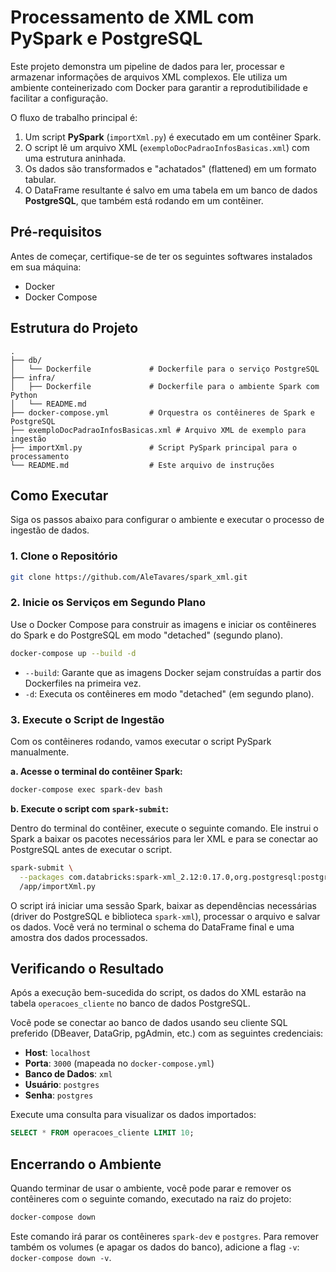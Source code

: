 # Processamento de XML com PySpark e PostgreSQL

Este projeto demonstra um pipeline de dados para ler, processar e armazenar informações de arquivos XML complexos. Ele utiliza um ambiente conteinerizado com Docker para garantir a reprodutibilidade e facilitar a configuração.

O fluxo de trabalho principal é:
1.  Um script **PySpark** (`importXml.py`) é executado em um contêiner Spark.
2.  O script lê um arquivo XML (`exemploDocPadraoInfosBasicas.xml`) com uma estrutura aninhada.
3.  Os dados são transformados e "achatados" (flattened) em um formato tabular.
4.  O DataFrame resultante é salvo em uma tabela em um banco de dados **PostgreSQL**, que também está rodando em um contêiner.

## Pré-requisitos

Antes de começar, certifique-se de ter os seguintes softwares instalados em sua máquina:
*   Docker
*   Docker Compose

## Estrutura do Projeto

```
.
├── db/
│   └── Dockerfile             # Dockerfile para o serviço PostgreSQL
├── infra/
│   ├── Dockerfile             # Dockerfile para o ambiente Spark com Python
│   └── README.md
├── docker-compose.yml         # Orquestra os contêineres de Spark e PostgreSQL
├── exemploDocPadraoInfosBasicas.xml # Arquivo XML de exemplo para ingestão
├── importXml.py               # Script PySpark principal para o processamento
└── README.md                  # Este arquivo de instruções
```

## Como Executar

Siga os passos abaixo para configurar o ambiente e executar o processo de ingestão de dados.

### 1. Clone o Repositório
```bash
git clone https://github.com/AleTavares/spark_xml.git
```
### 2. Inicie os Serviços em Segundo Plano

Use o Docker Compose para construir as imagens e iniciar os contêineres do Spark e do PostgreSQL em modo "detached" (segundo plano).

```bash
docker-compose up --build -d
```
*   `--build`: Garante que as imagens Docker sejam construídas a partir dos Dockerfiles na primeira vez.
*   `-d`: Executa os contêineres em modo "detached" (em segundo plano).

### 3. Execute o Script de Ingestão
 
Com os contêineres rodando, vamos executar o script PySpark manualmente.

**a. Acesse o terminal do contêiner Spark:**

```bash
docker-compose exec spark-dev bash
```

**b. Execute o script com `spark-submit`:**

Dentro do terminal do contêiner, execute o seguinte comando. Ele instrui o Spark a baixar os pacotes necessários para ler XML e para se conectar ao PostgreSQL antes de executar o script.

```bash
spark-submit \
  --packages com.databricks:spark-xml_2.12:0.17.0,org.postgresql:postgresql:42.5.0 \
  /app/importXml.py
```

O script irá iniciar uma sessão Spark, baixar as dependências necessárias (driver do PostgreSQL e biblioteca `spark-xml`), processar o arquivo e salvar os dados. Você verá no terminal o schema do DataFrame final e uma amostra dos dados processados.

## Verificando o Resultado

Após a execução bem-sucedida do script, os dados do XML estarão na tabela `operacoes_cliente` no banco de dados PostgreSQL.

Você pode se conectar ao banco de dados usando seu cliente SQL preferido (DBeaver, DataGrip, pgAdmin, etc.) com as seguintes credenciais:

*   **Host**: `localhost`
*   **Porta**: `3000` (mapeada no `docker-compose.yml`)
*   **Banco de Dados**: `xml`
*   **Usuário**: `postgres`
*   **Senha**: `postgres`

Execute uma consulta para visualizar os dados importados:

```sql
SELECT * FROM operacoes_cliente LIMIT 10;
```

## Encerrando o Ambiente

Quando terminar de usar o ambiente, você pode parar e remover os contêineres com o seguinte comando, executado na raiz do projeto:

```bash
docker-compose down
```
Este comando irá parar os contêineres `spark-dev` e `postgres`. Para remover também os volumes (e apagar os dados do banco), adicione a flag `-v`: `docker-compose down -v`.